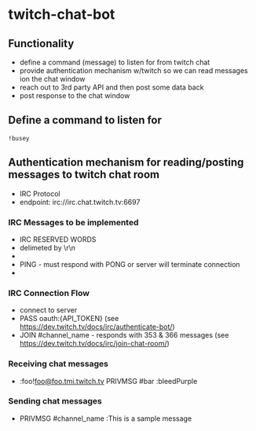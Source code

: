 # twitch-chat-bot

## Functionality

- define a command (message) to listen for from twitch chat
- provide authentication mechanism w/twitch so we can read messages ion the chat window
- reach out to 3rd party API and then post some data back
- post response to the chat window


## Define a command to listen for

```
!busey
```

## Authentication mechanism for reading/posting messages to twitch chat room

- IRC Protocol
- endpoint: irc://irc.chat.twitch.tv:6697


### IRC Messages to be implemented

- IRC RESERVED WORDS
- delimeted by \r\n
- 
- PING - must respond with PONG or server will terminate connection
- 

### IRC Connection Flow

- connect to server
- PASS oauth:{API_TOKEN} (see https://dev.twitch.tv/docs/irc/authenticate-bot/)
- JOIN #channel_name - responds with 353 & 366 messages (see https://dev.twitch.tv/docs/irc/join-chat-room/)

### Receiving chat messages
- :foo!foo@foo.tmi.twitch.tv PRIVMSG #bar :bleedPurple

### Sending chat messages
- PRIVMSG #channel_name :This is a sample message